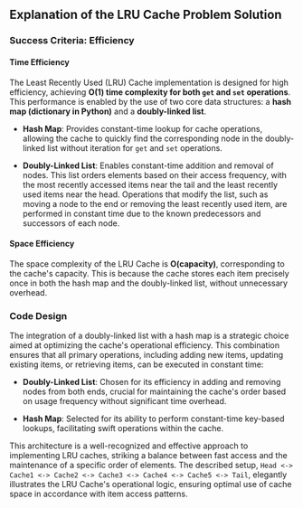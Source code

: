 ## Explanation of the LRU Cache Problem Solution

### Success Criteria: Efficiency

#### Time Efficiency
The Least Recently Used (LRU) Cache implementation is designed for high efficiency, achieving **O(1) time complexity for both `get` and `set` operations**. This performance is enabled by the use of two core data structures: a **hash map (dictionary in Python)** and a **doubly-linked list**.

- **Hash Map**: Provides constant-time lookup for cache operations, allowing the cache to quickly find the corresponding node in the doubly-linked list without iteration for `get` and `set` operations.

- **Doubly-Linked List**: Enables constant-time addition and removal of nodes. This list orders elements based on their access frequency, with the most recently accessed items near the tail and the least recently used items near the head. Operations that modify the list, such as moving a node to the end or removing the least recently used item, are performed in constant time due to the known predecessors and successors of each node.

#### Space Efficiency
The space complexity of the LRU Cache is **O(capacity)**, corresponding to the cache's capacity. This is because the cache stores each item precisely once in both the hash map and the doubly-linked list, without unnecessary overhead.

### Code Design

The integration of a doubly-linked list with a hash map is a strategic choice aimed at optimizing the cache's operational efficiency. This combination ensures that all primary operations, including adding new items, updating existing items, or retrieving items, can be executed in constant time:

- **Doubly-Linked List**: Chosen for its efficiency in adding and removing nodes from both ends, crucial for maintaining the cache's order based on usage frequency without significant time overhead.

- **Hash Map**: Selected for its ability to perform constant-time key-based lookups, facilitating swift operations within the cache.

This architecture is a well-recognized and effective approach to implementing LRU caches, striking a balance between fast access and the maintenance of a specific order of elements. The described setup, `Head <-> Cache1 <-> Cache2 <-> Cache3 <-> Cache4 <-> Cache5 <-> Tail`, elegantly illustrates the LRU Cache's operational logic, ensuring optimal use of cache space in accordance with item access patterns.